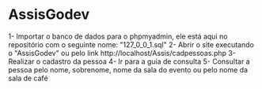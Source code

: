 # AssisGodev
 
1- Importar o banco de dados para o phpmyadmin, ele está aqui no repositório com o seguinte nome: "127_0_0_1.sql"
2- Abrir o site executando o "AssisGodev" ou pelo link http://localhost/Assis/cadpessoas.php
3- Realizar o cadastro da pessoa
4- Ir para a guia de consulta 
5- Consultar a pessoa pelo nome, sobrenome, nome da sala do evento ou pelo nome da sala de café

